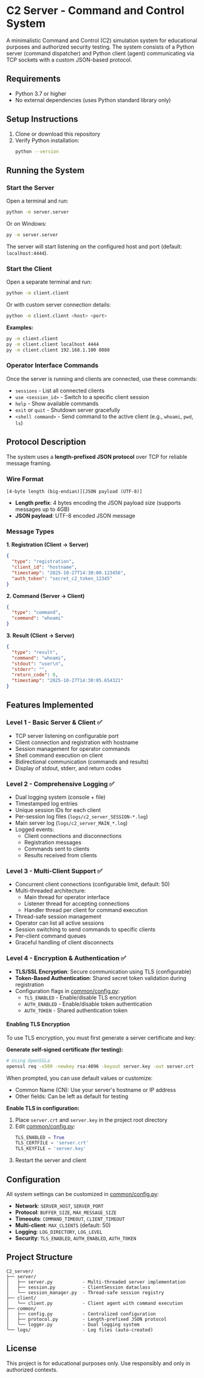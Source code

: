 # C2 Server - Command and Control System

A minimalistic Command and Control (C2) simulation system for educational purposes and authorized security testing. The system consists of a Python server (command dispatcher) and Python client (agent) communicating via TCP sockets with a custom JSON-based protocol.


## Requirements

- Python 3.7 or higher
- No external dependencies (uses Python standard library only)

## Setup Instructions

1. Clone or download this repository
2. Verify Python installation:
   ```bash
   python --version
   ```

## Running the System

### Start the Server

Open a terminal and run:

```bash
python -m server.server
```

Or on Windows:

```bash
py -m server.server
```

The server will start listening on the configured host and port (default: `localhost:4444`).

### Start the Client

Open a separate terminal and run:

```bash
python -m client.client
```

Or with custom server connection details:

```bash
python -m client.client <host> <port>
```

**Examples:**
```bash
py -m client.client
py -m client.client localhost 4444
py -m client.client 192.168.1.100 8080
```

### Operator Interface Commands

Once the server is running and clients are connected, use these commands:

- `sessions` - List all connected clients
- `use <session_id>` - Switch to a specific client session
- `help` - Show available commands
- `exit` or `quit` - Shutdown server gracefully
- `<shell command>` - Send command to the active client (e.g., `whoami`, `pwd`, `ls`)

## Protocol Description

The system uses a **length-prefixed JSON protocol** over TCP for reliable message framing.

### Wire Format

```
[4-byte length (big-endian)][JSON payload (UTF-8)]
```

- **Length prefix**: 4 bytes encoding the JSON payload size (supports messages up to 4GB)
- **JSON payload**: UTF-8 encoded JSON message

### Message Types

**1. Registration (Client → Server)**
```json
{
  "type": "registration",
  "client_id": "hostname",
  "timestamp": "2025-10-27T14:30:00.123456",
  "auth_token": "secret_c2_token_12345"
}
```

**2. Command (Server → Client)**
```json
{
  "type": "command",
  "command": "whoami"
}
```

**3. Result (Client → Server)**
```json
{
  "type": "result",
  "command": "whoami",
  "stdout": "user\n",
  "stderr": "",
  "return_code": 0,
  "timestamp": "2025-10-27T14:30:05.654321"
}
```

## Features Implemented

### Level 1 - Basic Server & Client ✅

- TCP server listening on configurable port
- Client connection and registration with hostname
- Session management for operator commands
- Shell command execution on client
- Bidirectional communication (commands and results)
- Display of stdout, stderr, and return codes

### Level 2 - Comprehensive Logging ✅

- Dual logging system (console + file)
- Timestamped log entries
- Unique session IDs for each client
- Per-session log files (`logs/c2_server_SESSION-*.log`)
- Main server log (`logs/c2_server_MAIN_*.log`)
- Logged events:
  - Client connections and disconnections
  - Registration messages
  - Commands sent to clients
  - Results received from clients

### Level 3 - Multi-Client Support ✅

- Concurrent client connections (configurable limit, default: 50)
- Multi-threaded architecture:
  - Main thread for operator interface
  - Listener thread for accepting connections
  - Handler thread per client for command execution
- Thread-safe session management
- Operator can list all active sessions
- Session switching to send commands to specific clients
- Per-client command queues
- Graceful handling of client disconnects

### Level 4 - Encryption & Authentication ✅

- **TLS/SSL Encryption**: Secure communication using TLS (configurable)
- **Token-Based Authentication**: Shared secret token validation during registration
- Configuration flags in [common/config.py](common/config.py):
  - `TLS_ENABLED` - Enable/disable TLS encryption
  - `AUTH_ENABLED` - Enable/disable token authentication
  - `AUTH_TOKEN` - Shared authentication token

#### Enabling TLS Encryption

To use TLS encryption, you must first generate a server certificate and key:

**Generate self-signed certificate (for testing):**

```bash
# Using OpenSSLa
openssl req -x509 -newkey rsa:4096 -keyout server.key -out server.crt -days 365 -nodes
```

When prompted, you can use default values or customize:
- Common Name (CN): Use your server's hostname or IP address
- Other fields: Can be left as default for testing

**Enable TLS in configuration:**

1. Place `server.crt` and `server.key` in the project root directory
2. Edit [common/config.py](common/config.py):
   ```python
   TLS_ENABLED = True
   TLS_CERTFILE = 'server.crt'
   TLS_KEYFILE = 'server.key'
   ```
3. Restart the server and client


## Configuration

All system settings can be customized in [common/config.py](common/config.py):

- **Network**: `SERVER_HOST`, `SERVER_PORT`
- **Protocol**: `BUFFER_SIZE`, `MAX_MESSAGE_SIZE`
- **Timeouts**: `COMMAND_TIMEOUT`, `CLIENT_TIMEOUT`
- **Multi-client**: `MAX_CLIENTS` (default: 50)
- **Logging**: `LOG_DIRECTORY`, `LOG_LEVEL`
- **Security**: `TLS_ENABLED`, `AUTH_ENABLED`, `AUTH_TOKEN`

## Project Structure

```
C2_server/
├── server/
│   ├── server.py           - Multi-threaded server implementation
│   ├── session.py          - ClientSession dataclass
│   └── session_manager.py  - Thread-safe session registry
├── client/
│   └── client.py           - Client agent with command execution
├── common/
│   ├── config.py           - Centralized configuration
│   ├── protocol.py         - Length-prefixed JSON protocol
│   └── logger.py           - Dual logging system
└── logs/                   - Log files (auto-created)
```

## License

This project is for educational purposes only. Use responsibly and only in authorized contexts.
